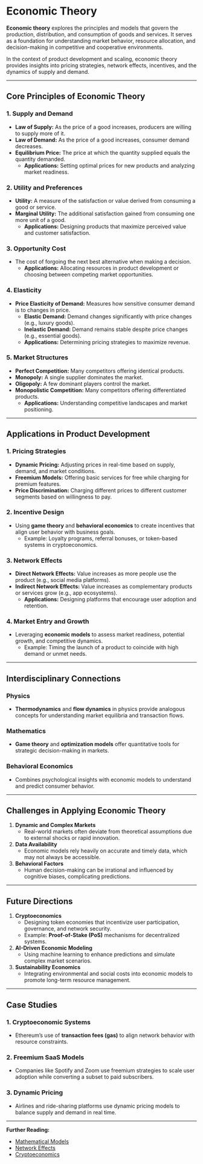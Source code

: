 # Economic Theory

**Economic theory** explores the principles and models that govern the production, distribution, and consumption of goods and services. It serves as a foundation for understanding market behavior, resource allocation, and decision-making in competitive and cooperative environments.

In the context of product development and scaling, economic theory provides insights into pricing strategies, network effects, incentives, and the dynamics of supply and demand.

***

## Core Principles of Economic Theory

### 1. **Supply and Demand**

* **Law of Supply:** As the price of a good increases, producers are willing to supply more of it.
* **Law of Demand:** As the price of a good increases, consumer demand decreases.
* **Equilibrium Price:** The price at which the quantity supplied equals the quantity demanded.
  * **Applications:** Setting optimal prices for new products and analyzing market readiness.

### 2. **Utility and Preferences**

* **Utility:** A measure of the satisfaction or value derived from consuming a good or service.
* **Marginal Utility:** The additional satisfaction gained from consuming one more unit of a good.
  * **Applications:** Designing products that maximize perceived value and customer satisfaction.

### 3. **Opportunity Cost**

* The cost of forgoing the next best alternative when making a decision.
  * **Applications:** Allocating resources in product development or choosing between competing market opportunities.

### 4. **Elasticity**

* **Price Elasticity of Demand:** Measures how sensitive consumer demand is to changes in price.
  * **Elastic Demand:** Demand changes significantly with price changes (e.g., luxury goods).
  * **Inelastic Demand:** Demand remains stable despite price changes (e.g., essential goods).
  * **Applications:** Determining pricing strategies to maximize revenue.

### 5. **Market Structures**

* **Perfect Competition:** Many competitors offering identical products.
* **Monopoly:** A single supplier dominates the market.
* **Oligopoly:** A few dominant players control the market.
* **Monopolistic Competition:** Many competitors offering differentiated products.
  * **Applications:** Understanding competitive landscapes and market positioning.

***

## Applications in Product Development

### 1. **Pricing Strategies**

* **Dynamic Pricing:** Adjusting prices in real-time based on supply, demand, and market conditions.
* **Freemium Models:** Offering basic services for free while charging for premium features.
* **Price Discrimination:** Charging different prices to different customer segments based on willingness to pay.

### 2. **Incentive Design**

* Using **game theory** and **behavioral economics** to create incentives that align user behavior with business goals.
  * Example: Loyalty programs, referral bonuses, or token-based systems in cryptoeconomics.

### 3. **Network Effects**

* **Direct Network Effects:** Value increases as more people use the product (e.g., social media platforms).
* **Indirect Network Effects:** Value increases as complementary products or services grow (e.g., app ecosystems).
  * **Applications:** Designing platforms that encourage user adoption and retention.

### 4. **Market Entry and Growth**

* Leveraging **economic models** to assess market readiness, potential growth, and competitive dynamics.
  * Example: Timing the launch of a product to coincide with high demand or unmet needs.

***

## Interdisciplinary Connections

### Physics

* **Thermodynamics** and **flow dynamics** in physics provide analogous concepts for understanding market equilibria and transaction flows.

### Mathematics

* **Game theory** and **optimization models** offer quantitative tools for strategic decision-making in markets.

### Behavioral Economics

* Combines psychological insights with economic models to understand and predict consumer behavior.

***

## Challenges in Applying Economic Theory

1. **Dynamic and Complex Markets**
   * Real-world markets often deviate from theoretical assumptions due to external shocks or rapid innovation.
2. **Data Availability**
   * Economic models rely heavily on accurate and timely data, which may not always be accessible.
3. **Behavioral Factors**
   * Human decision-making can be irrational and influenced by cognitive biases, complicating predictions.

***

## Future Directions

1. **Cryptoeconomics**
   * Designing token economies that incentivize user participation, governance, and network security.
   * Example: **Proof-of-Stake (PoS)** mechanisms for decentralized systems.
2. **AI-Driven Economic Modeling**
   * Using machine learning to enhance predictions and simulate complex market scenarios.
3. **Sustainability Economics**
   * Integrating environmental and social costs into economic models to promote long-term resource management.

***

## Case Studies

### 1. **Cryptoeconomic Systems**

* Ethereum’s use of **transaction fees (gas)** to align network behavior with resource constraints.

### 2. **Freemium SaaS Models**

* Companies like Spotify and Zoom use freemium strategies to scale user adoption while converting a subset to paid subscribers.

### 3. **Dynamic Pricing**

* Airlines and ride-sharing platforms use dynamic pricing models to balance supply and demand in real time.

***

**Further Reading:**

* [Mathematical Models](../AI/MATHEMATICAL_MODELS.md)
* [Network Effects](../../../literary_products/joes_notes/NETWORK_EFFECTS.md)
* [Cryptoeconomics](../MISC/COMMUNITY_SERVICE.md)

